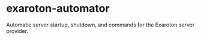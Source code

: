 # exaroton-automator
Automatic server startup, shutdown, and commands for the Exaroton server provider.
